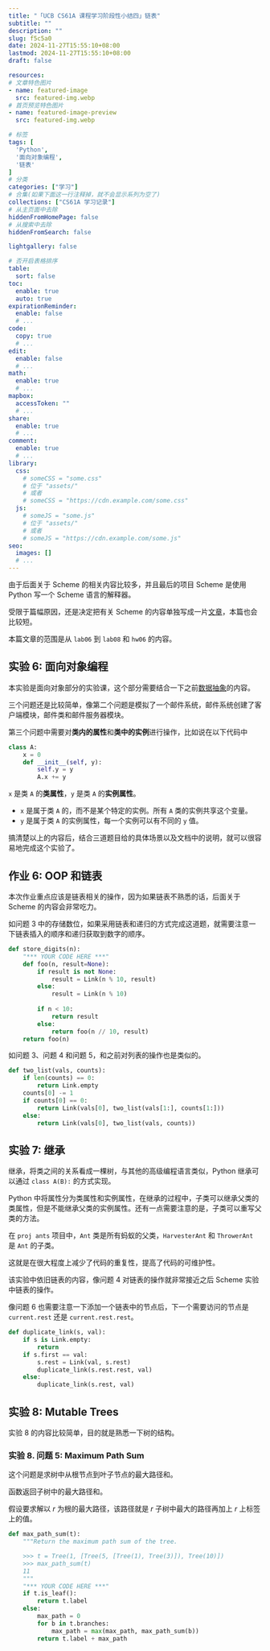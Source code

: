```yaml
---
title: "「UCB CS61A 课程学习阶段性小结四」链表"
subtitle: ""
description: ""
slug: f5c5a0
date: 2024-11-27T15:55:10+08:00
lastmod: 2024-11-27T15:55:10+08:00
draft: false

resources:
# 文章特色图片 
- name: featured-image
  src: featured-img.webp
# 首页预览特色图片
- name: featured-image-preview
  src: featured-img.webp

# 标签
tags: [
  'Python',
  '面向对象编程',
  '链表'
]
# 分类
categories: ["学习"]
# 合集(如果下面这一行注释掉，就不会显示系列为空了)
collections: ["CS61A 学习记录"]
# 从主页面中去除
hiddenFromHomePage: false
# 从搜索中去除
hiddenFromSearch: false

lightgallery: false

# 否开启表格排序
table:
  sort: false
toc:
  enable: true
  auto: true
expirationReminder:
  enable: false
  # ...
code:
  copy: true
  # ...
edit:
  enable: false
  # ...
math:
  enable: true
  # ...
mapbox:
  accessToken: ""
  # ...
share:
  enable: true
  # ...
comment:
  enable: true
  # ...
library:
  css:
    # someCSS = "some.css"
    # 位于 "assets/"
    # 或者
    # someCSS = "https://cdn.example.com/some.css"
  js:
    # someJS = "some.js"
    # 位于 "assets/"
    # 或者
    # someJS = "https://cdn.example.com/some.js"
seo:
  images: []
  # ...
---
```


由于后面关于 Scheme 的相关内容比较多，并且最后的项目 Scheme 是使用 Python 写一个 Scheme 语言的解释器。

受限于篇幅原因，还是决定把有关 Scheme 的内容单独写成一片[文章](https://blog.mulbry.top/posts/2024/11/f38a77/)，本篇也会比较短。

本篇文章的范围是从 `lab06` 到 `lab08` 和 `hw06` 的内容。

## 实验 6: 面向对象编程

本实验是面向对象部分的实验课，这个部分需要结合一下之前[数据抽象](https://blog.mulbry.top/posts/2024/11/5a1140/#%e5%ae%9e%e9%aa%8c-4-%e6%a0%91%e9%80%92%e5%bd%92%e6%95%b0%e6%8d%ae%e6%8a%bd%e8%b1%a1)的内容。

三个问题还是比较简单，像第二个问题是模拟了一个邮件系统，邮件系统创建了客户端模块，邮件类和邮件服务器模块。

第三个问题中需要对**类内的属性**和**类中的实例**进行操作，比如说在以下代码中

```python
class A:
    x = 0
    def __init__(self, y):
        self.y = y
        A.x += y
```

`x` 是类 `A` 的**类属性**，`y` 是类 `A` 的**实例属性**。

- `x` 是属于类 `A` 的，而不是某个特定的实例。所有 `A` 类的实例共享这个变量。
- `y` 是属于类 `A` 的实例属性，每一个实例可以有不同的 `y` 值。

搞清楚以上的内容后，结合三道题目给的具体场景以及文档中的说明，就可以很容易地完成这个实验了。

## 作业 6: OOP 和链表

本次作业重点应该是链表相关的操作，因为如果链表不熟悉的话，后面关于 Scheme 的内容会非常吃力。

如问题 3 中的存储数位，如果采用链表和递归的方式完成这道题，就需要注意一下链表插入的顺序和递归获取到数字的顺序。

```python
def store_digits(n):
    "*** YOUR CODE HERE ***"
    def foo(n, result=None):
        if result is not None:
            result = Link(n % 10, result)
        else:
            result = Link(n % 10)
        
        if n < 10:
            return result
        else:
            return foo(n // 10, result)
    return foo(n)
```

如问题 3、问题 4 和问题 5，和之前对列表的操作也是类似的。

```python
def two_list(vals, counts):
    if len(counts) == 0:
        return Link.empty
    counts[0] -= 1
    if counts[0] == 0:
        return Link(vals[0], two_list(vals[1:], counts[1:]))
    else:
        return Link(vals[0], two_list(vals, counts))
```

## 实验 7: 继承

继承，将类之间的关系看成一棵树，与其他的高级编程语言类似，Python 继承可以通过 `class A(B):` 的方式实现。

Python 中将属性分为类属性和实例属性，在继承的过程中，子类可以继承父类的类属性，但是不能继承父类的实例属性。还有一点需要注意的是，子类可以重写父类的方法。

在 `proj ants` 项目中，`Ant` 类是所有蚂蚁的父类，`HarvesterAnt` 和 `ThrowerAnt` 是 `Ant` 的子类。

这就是在很大程度上减少了代码的重复性，提高了代码的可维护性。

该实验中依旧链表的内容，像问题 4 对链表的操作就非常接近之后 Scheme 实验中链表的操作。

像问题 6 也需要注意一下添加一个链表中的节点后，下一个需要访问的节点是 `current.rest` 还是 `current.rest.rest`。

```python
def duplicate_link(s, val):
    if s is Link.empty:
        return
    if s.first == val:
        s.rest = Link(val, s.rest)
        duplicate_link(s.rest.rest, val)
    else:
        duplicate_link(s.rest, val)
```

## 实验 8: Mutable Trees

实验 8 的内容比较简单，目的就是熟悉一下树的结构。

### 实验 8. 问题 5: Maximum Path Sum

这个问题是求树中从根节点到叶子节点的最大路径和。

函数返回子树中的最大路径和。

假设要求解以 $r$ 为根的最大路径，该路径就是 $r$ 子树中最大的路径再加上 $r$ 上标签上的值。

```python
def max_path_sum(t):
    """Return the maximum path sum of the tree.

    >>> t = Tree(1, [Tree(5, [Tree(1), Tree(3)]), Tree(10)])
    >>> max_path_sum(t)
    11
    """
    "*** YOUR CODE HERE ***"
    if t.is_leaf():
        return t.label
    else:
        max_path = 0
        for b in t.branches:
            max_path = max(max_path, max_path_sum(b))
        return t.label + max_path
```
